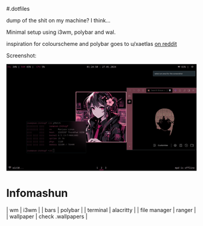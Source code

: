 #.dotfiles

dump of the shit on my machine? I think...

Minimal setup using i3wm, polybar and wal.

inspiration for colourscheme and polybar goes to u/xaetlas [on reddit](https://www.reddit.com/r/unixporn/comments/nsfhge/i3gaps_my_lain_arch_linux_rice/)

Screenshot:

![desktop screenshot](https://github.com/sun-zest/sunny-dots/blob/master/.desktop-hacker-screenshot.png)

# Infomashun

| wm           | i3wm           |
| bars         | polybar        |
| terminal     | alacritty      |
| file manager | ranger         |
| wallpaper    | check .wallpapers |
